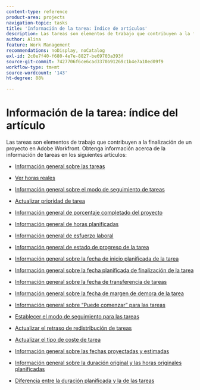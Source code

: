 ```yaml
---
content-type: reference
product-area: projects
navigation-topic: tasks
title: 'Información de la tarea: Índice de artículos'
description: Las tareas son elementos de trabajo que contribuyen a la finalización de un proyecto en Adobe Workfront. Encontrará información sobre las tareas en los siguientes artículos.
author: Alina
feature: Work Management
recommendations: noDisplay, noCatalog
exl-id: 2c0e7f40-f680-4e7e-8827-be69703a393f
source-git-commit: 7427706f6ce6cad3370b91269c1b4e7a10ed09f9
workflow-type: tm+mt
source-wordcount: '143'
ht-degree: 88%

---
```


# Información de la tarea: índice del artículo

<!-- Audited: 5/2025 -->

Las tareas son elementos de trabajo que contribuyen a la finalización de un proyecto en Adobe Workfront. Obtenga información acerca de la información de tareas en los siguientes artículos:

* [Información general sobre las tareas](../../../manage-work/tasks/task-information/tasks-overview.md)
* [Ver horas reales](../../../manage-work/tasks/task-information/actual-hours.md)
* [Información general sobre el modo de seguimiento de tareas](../../../manage-work/tasks/task-information/task-tracking-mode.md)
* [Actualizar prioridad de tarea](../../../manage-work/tasks/task-information/task-priority.md)
* [Información general de porcentaje completado del proyecto](../../../manage-work/tasks/task-information/project-percent-complete.md)
* [Información general de horas planificadas](../../../manage-work/tasks/task-information/planned-hours.md)
* [Información general de esfuerzo laboral](../../../manage-work/tasks/task-information/work-effort.md)
* [Información general de estado de progreso de la tarea](../../../manage-work/tasks/task-information/task-progress-status.md)
* [Información general sobre la fecha de inicio planificada de la tarea](../../../manage-work/tasks/task-information/task-planned-start-date.md)
* [Información general sobre la fecha planificada de finalización de la tarea](../../../manage-work/tasks/task-information/task-planned-completion-date.md)
* [Información general sobre la fecha de transferencia de tareas](../../../manage-work/tasks/task-information/handoff-task-date.md)
* [Información general sobre la fecha de margen de demora de la tarea](../../../manage-work/tasks/task-information/task-slack-date.md)
* [Información general sobre “Puede comenzar” para las tareas](../../../manage-work/tasks/task-information/can-start-task-overview.md)
* [Establecer el modo de seguimiento para las tareas](../../../manage-work/tasks/task-information/set-tracking-mode-for-tasks.md)
* [Actualizar el retraso de redistribución de tareas](../../../manage-work/tasks/task-information/task-leveling-delay.md)
* [Actualizar el tipo de coste de tarea](../../../manage-work/tasks/task-information/update-task-cost-type.md)
* [Información general sobre las fechas proyectadas y estimadas](../../../manage-work/tasks/task-information/differentiate-projected-estimated-dates.md)
* [Información general sobre la duración original y las horas originales planificadas](../../../manage-work/tasks/task-information/task-original-duration-and-original-planned-hours.md)
* [Diferencia entre la duración planificada y la de las tareas](../../../manage-work/tasks/task-information/planned-duration-vs-duration-for-tasks.md)

  <!--
  <li><a href="../../../manage-work/tasks/task-information/project-task-issue-dates.md">Overview of project, task, and issue dates</a> </li>
  -->
